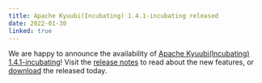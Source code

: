 ```yaml
---
title: Apache Kyuubi(Incubating) 1.4.1-incubating released
date: 2022-01-30
linked: true
---
```

<!---
  Licensed under the Apache License, Version 2.0 (the "License");
  you may not use this file except in compliance with the License.
  You may obtain a copy of the License at

   http://www.apache.org/licenses/LICENSE-2.0

  Unless required by applicable law or agreed to in writing, software
  distributed under the License is distributed on an "AS IS" BASIS,
  WITHOUT WARRANTIES OR CONDITIONS OF ANY KIND, either express or implied.
  See the License for the specific language governing permissions and
  limitations under the License. See accompanying LICENSE file.
-->

We are happy to announce the availability of [Apache Kyuubi(Incubating) 1.4.1-incubating](/release/1.4.1-incubating.html)! Visit the [release notes](/release/1.4.1-incubating.html) to read about the new features, or [download](/releases.html) the released today.
